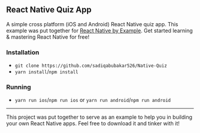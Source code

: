 ## React Native Quiz App

A simple cross platform (iOS and Android) React Native quiz app. This example was put together for [React Native by Example](https://www.reactnativebyexample.com/). Get started learning & mastering React Native for free!



### Installation

- `git clone https://github.com/sadiqabubakar526/Native-Quiz`
- `yarn install`/`npm install`

### Running

- `yarn run ios`/`npm run ios` or `yarn run android`/`npm run android`

---

This project was put together to serve as an example to help you in building your own React Native apps. Feel free to download it and tinker with it!
